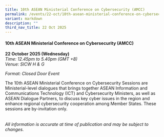 ```yaml
---
title: 10th ASEAN Ministerial Conference on Cybersecurity (AMCC)
permalink: /events/22-oct/10th-asean-ministerial-conference-on-cybersecurity-amcc/
variant: markdown
description: ""
third_nav_title: 22 Oct 2025
---
```

#### **10th ASEAN Ministerial Conference on Cybersecurity (AMCC)**

**22 October 2025 (Wednesday)**  
*Time: 12.45pm to 5.40pm (GMT +8)*
<br>*Venue: SICW H &amp; G*

*Format: Closed Door Event*

The 10th ASEAN Ministerial Conference on Cybersecurity Sessions are Ministerial-level dialogues that brings together ASEAN Information and Communications Technology (ICT) and Cybersecurity Ministers, as well as ASEAN Dialogue Partners, to discuss key cyber issues in the region and enhance regional cybersecurity cooperation among Member States. These sessions are by-invitation only.
<br><br><br>
*All information is accurate at time of publication and may be subject to changes.*